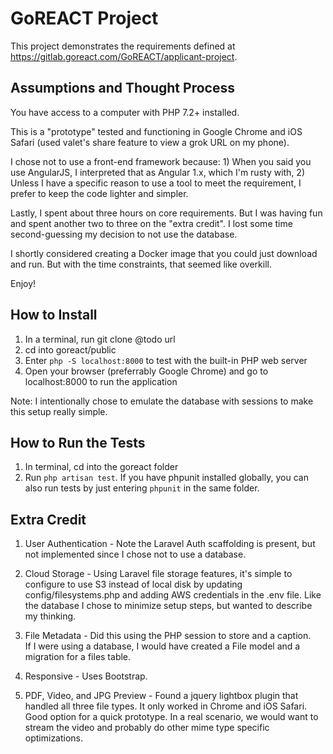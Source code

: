 # GoREACT Project

This project demonstrates the requirements defined at https://gitlab.goreact.com/GoREACT/applicant-project. 

## Assumptions and Thought Process
You have access to a computer with PHP 7.2+ installed. 

This is a "prototype" tested and functioning in Google Chrome and iOS Safari 
(used valet's share feature to view a grok URL on my phone).

I chose not to use a front-end framework because: 1) When you said you use AngularJS,
I interpreted that as Angular 1.x, which I'm rusty with, 2) Unless I have a specific 
reason to use a tool to meet the requirement, I prefer to keep the code lighter and 
simpler.

Lastly, I spent about three hours on core requirements. But I was having fun and spent 
another two to three on the "extra credit". I lost some time second-guessing
my decision to not use the database. 

I shortly considered creating a Docker image that you could just download and run. But 
with the time constraints, that seemed like overkill. 

Enjoy!

## How to Install
1. In a terminal, run git clone @todo url
2. cd into goreact/public
3. Enter <code>php -S localhost:8000</code> to test with the built-in PHP web server
4. Open your browser (preferrably Google Chrome) and go to localhost:8000 to run the application

Note: I intentionally chose to emulate the database with sessions to make this setup really simple. 

## How to Run the Tests
1. In terminal, cd into the goreact folder
2. Run <code>php artisan test</code>. If you have phpunit installed globally, you can also run tests by just entering <code>phpunit</code> in the same folder.

## Extra Credit
1. User Authentication - Note the Laravel Auth scaffolding is present, but not implemented since I chose not to 
use a database.

2. Cloud Storage - Using Laravel file storage features, it's simple to configure to use S3 instead of local disk
by updating config/filesystems.php and adding AWS credentials in the .env file. Like the database
I chose to minimize setup steps, but wanted to describe my thinking. 

3. File Metadata - Did this using the PHP session to store and a caption.  
If I were using a database, I would have created a File model and a migration 
for a files table. 

4. Responsive - Uses Bootstrap.

5. PDF, Video, and JPG Preview - Found a jquery lightbox plugin that handled all three
file types. It only worked in Chrome and iOS Safari. Good option for a quick
prototype. In a real scenario, we would want to stream the video and probably 
do other mime type specific optimizations.  
